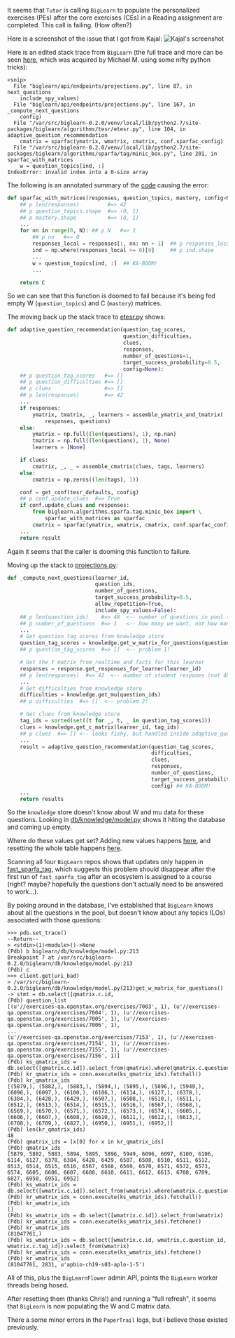 It seems that
`Tutor` is calling `BigLearn` 
to populate the personalized exercises (PEs)
after the core exercises (CEs)
in a Reading assignment are completed.
This call is failing.  (How often?)

Here is a screenshot of the issue that I got from Kajal:
![Kajal's screenshot](https://github.com/openstax/napkin-notes/blob/master/kevin/160105_biglearn_issue/screenshot_160104.png)

Here is an edited stack trace from `BigLearn`
(the full trace and more can be seen
[here](https://gist.github.com/pumazi/4caaed3e1d8f08084a81),
which was acquired by Michael M. using some nifty python tricks):
```
<snip>
  File "biglearn/api/endpoints/projections.py", line 87, in next_questions
    include_spy_values)
  File "biglearn/api/endpoints/projections.py", line 167, in _compute_next_questions
    config)
  File "/var/src/biglearn-0.2.0/venv/local/lib/python2.7/site-packages/biglearn/algorithms/tesr/etesr.py", line 104, in adaptive_question_recommendation
    cmatrix = sparfac(ymatrix, wmatrix, cmatrix, conf.sparfac_config)
  File "/var/src/biglearn-0.2.0/venv/local/lib/python2.7/site-packages/biglearn/algorithms/sparfa/tag/minic_box.py", line 201, in sparfac_with_matrices
    w = question_topics[ind, :]
IndexError: invalid index into a 0-size array
```

The following is an annotated summary of the [code](https://github.com/openstax/biglearn-algs/blob/master/biglearn/algorithms/sparfa/tag/minic_box.py#L201)
causing the error:
```python
def sparfac_with_matrices(responses, question_topics, mastery, config=None):
    ## p len(responses)         #=> 42
    ## p question_topics.shape  #=> (0, 1)
    ## p mastery.shape          #=> (0, 1)
    ...
    for nn in range(0, N): ## p N   #=> 1
        ## p nn   #=> 0
        responses_local = responses[:, nn: nn + 1]  ## p responses_local.shape  #=> (42, 1)
        ind = np.where(responses_local >= 0)[0]     ## p ind.shape              #=> (42,)
        ...
        w = question_topics[ind, :]  ## KA-BOOM!
        ...

    return C
```

So we can see
that this function is doomed to fail
because it's being fed empty W (`question_topics`) and C (`mastery`) matrices.

The moving back up the stack trace to
[etesr.py](https://github.com/openstax/biglearn-algs/blob/master/biglearn/algorithms/tesr/etesr.py#L104)
shows:
```python
def adaptive_question_recommendation(question_tag_scores,
                                     question_difficulties,
                                     clues,
                                     responses,
                                     number_of_questions=1,
                                     target_success_probability=0.5,
                                     config=None):
    ## p question_tag_scores   #=> []
    ## p question_difficulties #=> []
    ## p clues                 #=> []
    ## p len(responses)        #=> 42
    ...
    if responses:
        ymatrix, tmatrix, _, learners = assemble_ymatrix_and_tmatrix(
            responses, questions)
    else:
        ymatrix = np.full((len(questions), 1), np.nan)
        tmatrix = np.full((len(questions), 1), None)
        learners = [None]

    if clues:
        cmatrix, _, _ = assemble_cmatrix(clues, tags, learners)
    else:
        cmatrix = np.zeros((len(tags), 1))

    conf = get_conf(tesr_defaults, config)
    ## p conf.update_clues  #=> True
    if conf.update_clues and responses:
        from biglearn.algorithms.sparfa.tag.minic_box import \
            sparfac_with_matrices as sparfac
        cmatrix = sparfac(ymatrix, wmatrix, cmatrix, conf.sparfac_config)  ## KA-BOOM!
    ...
    return result
```
Again it seems that the caller is dooming this function to failure.

Moving up the stack to
[projections.py](https://github.com/openstax/biglearn-platform/blob/master/app/biglearn/api/endpoints/projections.py#L161-L167):
```python
def _compute_next_questions(learner_id,
                            question_ids,
                            number_of_questions,
                            target_success_probability=0.5,
                            allow_repetition=True,
                            include_spy_values=False):
    ## p len(question_ids)    #=> 48  <-- number of questions in pool (not 42)
    ## p number_of_questions  #=> 1   <-- how many we want, not how many we have above
    ...
    # Get question tag scores from knowledge store
    question_tag_scores = knowledge.get_w_matrix_for_questions(question_ids)
    ## p question_tag_scores  #=> []  <-- problem 1!

    # Get the Y matrix from realtime and facts for this learner
    responses = response.get_responses_for_learner(learner_id)
    ## p len(responses)  #=> 42  <-- number of student respones (not 48)
    ...
    # Get difficulties from knowledge store
    difficulties = knowledge.get_mu(question_ids)
    ## p difficulties  #=> []  <-- problem 2!

    # Get clues from knowledge store
    tag_ids = sorted(set((t for _, t, _ in question_tag_scores)))
    clues = knowledge.get_c_matrix(learner_id, tag_ids)
    ## p clues  #=> [] <-- looks fishy, but handled inside adaptive_question_recommendation
    ...
    result = adaptive_question_recommendation(question_tag_scores,
                                              difficulties,
                                              clues,
                                              responses,
                                              number_of_questions,
                                              target_success_probability,
                                              config) ## KA-BOOM!
    ...
    return results
```

So the `knowledge` store doesn't know about W and mu data for these questions.
Looking in
[db/knowledge/model.py](https://github.com/openstax/biglearn-platform/blob/master/app/biglearn/db/knowledge/model.py#L193-L228)
shows it hitting the database and coming up empty.

Where do these values get set?
Adding new values happens
[here](https://github.com/openstax/biglearn-platform/blob/master/app/biglearn/db/knowledge/model.py#L442-L470),
and resetting the whole table happens
[here](https://github.com/openstax/biglearn-platform/blob/master/app/biglearn/db/knowledge/model.py#L305-L328).

Scanning all four `BigLearn` repos shows that updates only happen in
[fast_sparfa_tag](https://github.com/openstax/biglearn-platform/blob/master/app/biglearn/jobs/workflows/algorithms.py#L15),
which suggests this problem should disappear 
after the first run of `fast_sparfa_tag`
after an ecosystem is assigned to a course
(right? maybe? hopefully the questions don't actually need to be answered to work...).

By poking around in the database,
I've established that
`BigLearn` knows about all the questions in the pool,
but doesn't know about any topics (LOs) associated with those questions:
```
>>> pdb.set_trace()
--Return--
> <stdin>(1)<module>()->None
(Pdb) b biglearn/db/knowledge/model.py:213
Breakpoint 7 at /var/src/biglearn-0.2.0/biglearn/db/knowledge/model.py:213
(Pdb) c
>>> client.get(uri_bad)
> /var/src/biglearn-0.2.0/biglearn/db/knowledge/model.py(213)get_w_matrix_for_questions()
-> stmt = db.select([qmatrix.c.id,
(Pdb) question_list
[(u'//exercises-qa.openstax.org/exercises/7003', 1), (u'//exercises-qa.openstax.org/exercises/7004', 1), (u'//exercises-qa.openstax.org/exercises/7005', 1), (u'//exercises-qa.openstax.org/exercises/7006', 1),
...
(u'//exercises-qa.openstax.org/exercises/7153', 1), (u'//exercises-qa.openstax.org/exercises/7154', 1), (u'//exercises-qa.openstax.org/exercises/7155', 1), (u'//exercises-qa.openstax.org/exercises/7156', 1)]
(Pdb) ks_qmatrix_ids = db.select([qmatrix.c.id]).select_from(qmatrix).where(qmatrix.c.question_id.in_(question_id_list))
(Pdb) kr_qmatrix_ids = conn.execute(ks_qmatrix_ids).fetchall()
(Pdb) kr_qmatrix_ids
[(5879,), (5882,), (5883,), (5894,), (5895,), (5896,), (5949,), (6096,), (6097,), (6100,), (6106,), (6114,), (6127,), (6378,), (6384,), (6428,), (6429,), (6507,), (6508,), (6510,), (6511,), (6512,), (6513,), (6514,), (6515,), (6516,), (6567,), (6568,), (6569,), (6570,), (6571,), (6572,), (6573,), (6574,), (6605,), (6606,), (6607,), (6608,), (6610,), (6611,), (6612,), (6613,), (6708,), (6709,), (6827,), (6950,), (6951,), (6952,)]
(Pdb) len(kr_qmatrix_ids)
48
(Pdb) qmatrix_ids = [x[0] for x in kr_qmatrix_ids]
(Pdb) qmatrix_ids
[5879, 5882, 5883, 5894, 5895, 5896, 5949, 6096, 6097, 6100, 6106, 6114, 6127, 6378, 6384, 6428, 6429, 6507, 6508, 6510, 6511, 6512, 6513, 6514, 6515, 6516, 6567, 6568, 6569, 6570, 6571, 6572, 6573, 6574, 6605, 6606, 6607, 6608, 6610, 6611, 6612, 6613, 6708, 6709, 6827, 6950, 6951, 6952]
(Pdb) ks_wmatrix_ids = db.select([wmatrix.c.id]).select_from(wmatrix).where(wmatrix.c.question_id.in_(qmatrix_ids))
(Pdb) kr_wmatrix_ids = conn.execute(ks_wmatrix_ids).fetchall()
(Pdb) kr_wmatrix_ids
[]
(Pdb) ks_wmatrix_ids = db.select([wmatrix.c.id]).select_from(wmatrix)
(Pdb) kr_wmatrix_ids = conn.execute(ks_wmatrix_ids).fetchone()
(Pdb) kr_wmatrix_ids
(81047761,)
(Pdb) ks_wmatrix_ids = db.select([wmatrix.c.id, wmatrix.c.question_id, wmatrix.c.tag_id]).select_from(wmatrix)
(Pdb) kr_wmatrix_ids = conn.execute(ks_wmatrix_ids).fetchone()
(Pdb) kr_wmatrix_ids
(81047761, 2831, u'apbio-ch19-s03-aplo-1-5')
```

All of this, plus the `BigLearnFlower` admin API,
points the `BigLearn` worker threads being hosed.

After resetting them
(thanks Chris!)
and running a "full refresh",
it seems that `BigLearn`
is now populating the W and C matrix data.

There a some minor errors in the `PaperTrail` logs,
but I believe those existed previously.
